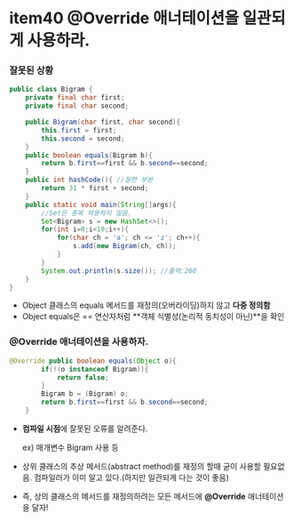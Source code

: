 # item40 @Override 애너테이션을 일관되게 사용하라.

### 잘못된 상황

```java
public class Bigram {
    private final char first;
    private final char second;

    public Bigram(char first, char second){
        this.first = first;
        this.second = second;
    }
    public boolean equals(Bigram b){
        return b.first==first && b.second==second;
    }
    public int hashCode(){ //잘한 부분
        return 31 * first + second;
    }
    public static void main(String[]args){
        //Set은 중복 허용하지 않음.
        Set<Bigram> s = new HashSet<>();
        for(int i=0;i<10;i++){
            for(char ch = 'a'; ch <= 'z'; ch++){
                s.add(new Bigram(ch, ch));
            }
        }
        System.out.println(s.size()); //출력:260
    }
}
```

- Object 클래스의 equals 메서드를 재정의(오버라이딩)하지 않고 **다중 정의함**
- Object equals은 == 연산자처럼 **객체 식별성(논리적 동치성이 아닌)**을 확인

### @Override 애너테이션을 사용하자.

```java
@Override public boolean equals(Object o){
        if(!(o instanceof Bigram)){
            return false;
        }
        Bigram b = (Bigram) o;
        return b.first==first && b.second==second;
    }
```

- **컴파일 시점**에 잘못된 오류를 알려준다.

  ex) 매개변수 Bigram 사용 등

- 상위 클래스의 추상 메서드(abstract method)를 재정의 할때 굳이 사용할 필요없음. 컴파일러가 이미 알고 있다.(하지만 일관되게 다는 것이 좋음)
- 즉, 상의 클래스의 메서드를 재정의하려는 모든 메서드에 **@Override** 애너테이션을 달자!